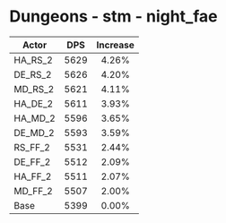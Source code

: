 # Dungeons - stm - night_fae
| Actor | DPS | Increase |
|---|:---:|:---:|
|HA_RS_2|5629|4.26%|
|DE_RS_2|5626|4.20%|
|MD_RS_2|5621|4.11%|
|HA_DE_2|5611|3.93%|
|HA_MD_2|5596|3.65%|
|DE_MD_2|5593|3.59%|
|RS_FF_2|5531|2.44%|
|DE_FF_2|5512|2.09%|
|HA_FF_2|5511|2.07%|
|MD_FF_2|5507|2.00%|
|Base|5399|0.00%|
